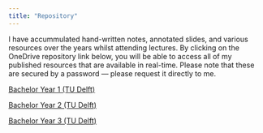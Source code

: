 ```yaml
---
title: "Repository"
---
```


I have accummulated hand-written notes, annotated slides, and various resources over the years whilst attending lectures. By clicking on the OneDrive repository link below, you will be able to access all of my published resources that are available in real-time. Please note that these are secured by a password — please request it directly to me. 

<a href="https://1drv.ms/f/s!Aln0D_AcoLlimKs7UW2afseDQSyacQ?e=CdtcXp">Bachelor Year 1 (TU Delft)</a>

<a href="https://1drv.ms/f/s!Aln0D_AcoLlimKs9nRyNdeB_SLsKRA?e=t0j8mm">Bachelor Year 2 (TU Delft)</a>

<a href="https://1drv.ms/f/s!Aln0D_AcoLlimKs-DrMEXvJhRX7thQ?e=AVVKiU">Bachelor Year 3 (TU Delft)</a>

<!-- <a href="">Master Year 1 (ISAE-SUPAERO)</a> -->